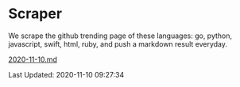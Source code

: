 # Scraper

We scrape the github trending page of these languages: go, python, javascript, swift, html, ruby, and push a markdown result everyday.

[2020-11-10.md](https://github.com/henson/Scraper/blob/master/2020-11-10.md)

Last Updated: 2020-11-10 09:27:34